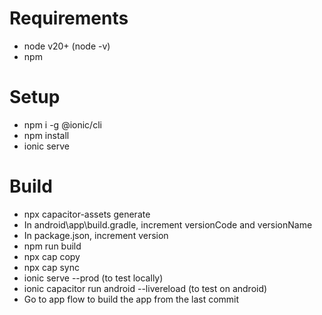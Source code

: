 # Requirements

- node v20+ (node -v)
- npm

# Setup

- npm i -g @ionic/cli
- npm install
- ionic serve

# Build

- npx capacitor-assets generate
- In android\app\build.gradle, increment versionCode and versionName
- In package.json, increment version
- npm run build
- npx cap copy 
- npx cap sync
- ionic serve --prod (to test locally)
- ionic capacitor run android --livereload (to test on android)
- Go to app flow to build the app from the last commit
